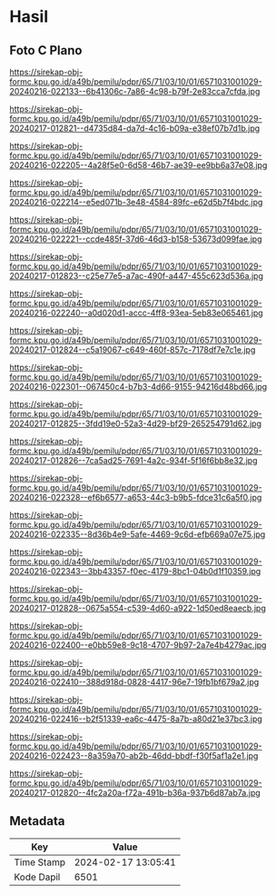 # Hasil

## Foto C Plano

https://sirekap-obj-formc.kpu.go.id/a49b/pemilu/pdpr/65/71/03/10/01/6571031001029-20240216-022133--6b41306c-7a86-4c98-b79f-2e83cca7cfda.jpg

https://sirekap-obj-formc.kpu.go.id/a49b/pemilu/pdpr/65/71/03/10/01/6571031001029-20240217-012821--d4735d84-da7d-4c16-b09a-e38ef07b7d1b.jpg

https://sirekap-obj-formc.kpu.go.id/a49b/pemilu/pdpr/65/71/03/10/01/6571031001029-20240216-022205--4a28f5e0-6d58-46b7-ae39-ee9bb6a37e08.jpg

https://sirekap-obj-formc.kpu.go.id/a49b/pemilu/pdpr/65/71/03/10/01/6571031001029-20240216-022214--e5ed071b-3e48-4584-89fc-e62d5b7f4bdc.jpg

https://sirekap-obj-formc.kpu.go.id/a49b/pemilu/pdpr/65/71/03/10/01/6571031001029-20240216-022221--ccde485f-37d6-46d3-b158-53673d099fae.jpg

https://sirekap-obj-formc.kpu.go.id/a49b/pemilu/pdpr/65/71/03/10/01/6571031001029-20240217-012823--c25e77e5-a7ac-490f-a447-455c623d536a.jpg

https://sirekap-obj-formc.kpu.go.id/a49b/pemilu/pdpr/65/71/03/10/01/6571031001029-20240216-022240--a0d020d1-accc-4ff8-93ea-5eb83e065461.jpg

https://sirekap-obj-formc.kpu.go.id/a49b/pemilu/pdpr/65/71/03/10/01/6571031001029-20240217-012824--c5a19067-c649-460f-857c-7178df7e7c1e.jpg

https://sirekap-obj-formc.kpu.go.id/a49b/pemilu/pdpr/65/71/03/10/01/6571031001029-20240216-022301--067450c4-b7b3-4d66-9155-94216d48bd66.jpg

https://sirekap-obj-formc.kpu.go.id/a49b/pemilu/pdpr/65/71/03/10/01/6571031001029-20240217-012825--3fdd19e0-52a3-4d29-bf29-265254791d62.jpg

https://sirekap-obj-formc.kpu.go.id/a49b/pemilu/pdpr/65/71/03/10/01/6571031001029-20240217-012826--7ca5ad25-7691-4a2c-934f-5f16f6bb8e32.jpg

https://sirekap-obj-formc.kpu.go.id/a49b/pemilu/pdpr/65/71/03/10/01/6571031001029-20240216-022328--ef6b6577-a653-44c3-b9b5-fdce31c6a5f0.jpg

https://sirekap-obj-formc.kpu.go.id/a49b/pemilu/pdpr/65/71/03/10/01/6571031001029-20240216-022335--8d36b4e9-5afe-4469-9c6d-efb669a07e75.jpg

https://sirekap-obj-formc.kpu.go.id/a49b/pemilu/pdpr/65/71/03/10/01/6571031001029-20240216-022343--3bb43357-f0ec-4179-8bc1-04b0d1f10359.jpg

https://sirekap-obj-formc.kpu.go.id/a49b/pemilu/pdpr/65/71/03/10/01/6571031001029-20240217-012828--0675a554-c539-4d60-a922-1d50ed8eaecb.jpg

https://sirekap-obj-formc.kpu.go.id/a49b/pemilu/pdpr/65/71/03/10/01/6571031001029-20240216-022400--e0bb59e8-9c18-4707-9b97-2a7e4b4279ac.jpg

https://sirekap-obj-formc.kpu.go.id/a49b/pemilu/pdpr/65/71/03/10/01/6571031001029-20240216-022410--388d918d-0828-4417-96e7-19fb1bf679a2.jpg

https://sirekap-obj-formc.kpu.go.id/a49b/pemilu/pdpr/65/71/03/10/01/6571031001029-20240216-022416--b2f51339-ea6c-4475-8a7b-a80d21e37bc3.jpg

https://sirekap-obj-formc.kpu.go.id/a49b/pemilu/pdpr/65/71/03/10/01/6571031001029-20240216-022423--8a359a70-ab2b-46dd-bbdf-f30f5af1a2e1.jpg

https://sirekap-obj-formc.kpu.go.id/a49b/pemilu/pdpr/65/71/03/10/01/6571031001029-20240217-012820--4fc2a20a-f72a-491b-b36a-937b6d87ab7a.jpg


## Metadata

| Key        | Value               |
| ---------- | ------------------- |
| Time Stamp | 2024-02-17 13:05:41 |
| Kode Dapil | 6501                |



